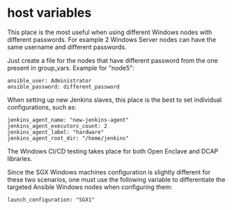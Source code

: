 # host variables

This place is the most useful when using different Windows nodes with
different passwords. For example 2 Windows Server nodes can have the
same username and different passwords.

Just create a file for the nodes that have different password from the
one present in group_vars. Example for "node5":
```
ansible_user: Administrator
ansible_password: different_password
```

When setting up new Jenkins slaves, this place is the best to set
individual configurations, such as:

```
jenkins_agent_name: "new-jenkins-agent"
jenkins_agent_executors_count: 2
jenkins_agent_label: "hardware"
jenkins_agent_root_dir: "/home/jenkins"
```

The Windows CI/CD testing takes place for both Open Enclave and DCAP libraries.

Since the SGX Windows machines configuration is slightly different for these
two scenarios, one must use the following variable to differentiate the
targeted Ansible Windows nodes when configuring them:

```
launch_configuration: "SGX1"
```
